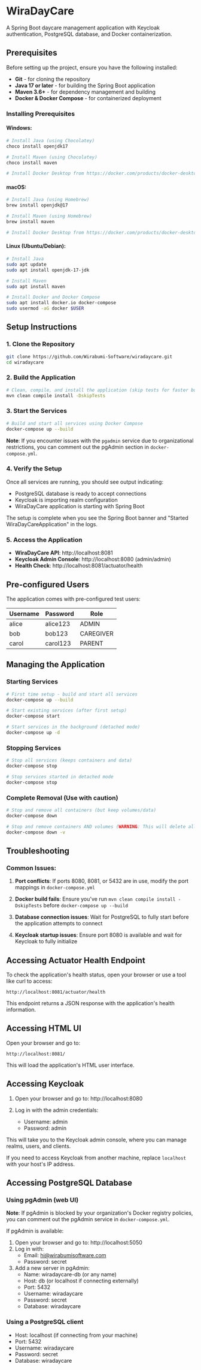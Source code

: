 # WiraDayCare

A Spring Boot daycare management application with Keycloak authentication, PostgreSQL database, and Docker containerization.

## Prerequisites

Before setting up the project, ensure you have the following installed:

- **Git** - for cloning the repository
- **Java 17 or later** - for building the Spring Boot application
- **Maven 3.6+** - for dependency management and building
- **Docker & Docker Compose** - for containerized deployment

### Installing Prerequisites

#### Windows:
```powershell
# Install Java (using Chocolatey)
choco install openjdk17

# Install Maven (using Chocolatey)
choco install maven

# Install Docker Desktop from https://docker.com/products/docker-desktop
```

#### macOS:
```bash
# Install Java (using Homebrew)
brew install openjdk@17

# Install Maven (using Homebrew)
brew install maven

# Install Docker Desktop from https://docker.com/products/docker-desktop
```

#### Linux (Ubuntu/Debian):
```bash
# Install Java
sudo apt update
sudo apt install openjdk-17-jdk

# Install Maven
sudo apt install maven

# Install Docker and Docker Compose
sudo apt install docker.io docker-compose
sudo usermod -aG docker $USER
```

## Setup Instructions

### 1. Clone the Repository

```bash
git clone https://github.com/Wirabumi-Software/wiradaycare.git
cd wiradaycare
```

### 2. Build the Application

```bash
# Clean, compile, and install the application (skip tests for faster build)
mvn clean compile install -DskipTests
```

### 3. Start the Services

```bash
# Build and start all services using Docker Compose
docker-compose up --build
```

**Note**: If you encounter issues with the `pgadmin` service due to organizational restrictions, you can comment out the pgAdmin section in `docker-compose.yml`.

### 4. Verify the Setup

Once all services are running, you should see output indicating:
- PostgreSQL database is ready to accept connections
- Keycloak is importing realm configuration
- WiraDayCare application is starting with Spring Boot

The setup is complete when you see the Spring Boot banner and "Started WiraDayCareApplication" in the logs.

### 5. Access the Application

- **WiraDayCare API**: http://localhost:8081
- **Keycloak Admin Console**: http://localhost:8080 (admin/admin)
- **Health Check**: http://localhost:8081/actuator/health

## Pre-configured Users

The application comes with pre-configured test users:

| Username | Password | Role      |
|----------|----------|-----------|
| alice    | alice123 | ADMIN     |
| bob      | bob123   | CAREGIVER |
| carol    | carol123 | PARENT    |

## Managing the Application

### Starting Services
```bash
# First time setup - build and start all services
docker-compose up --build

# Start existing services (after first setup)
docker-compose start

# Start services in the background (detached mode)
docker-compose up -d
```

### Stopping Services
```bash
# Stop all services (keeps containers and data)
docker-compose stop

# Stop services started in detached mode
docker-compose stop
```

### Complete Removal (Use with caution)
```bash
# Stop and remove all containers (but keep volumes/data)
docker-compose down

# Stop and remove containers AND volumes (WARNING: This will delete all data)
docker-compose down -v
```

## Troubleshooting

### Common Issues:

1. **Port conflicts**: If ports 8080, 8081, or 5432 are in use, modify the port mappings in `docker-compose.yml`

2. **Docker build fails**: Ensure you've run `mvn clean compile install -DskipTests` before `docker-compose up --build`

3. **Database connection issues**: Wait for PostgreSQL to fully start before the application attempts to connect

4. **Keycloak startup issues**: Ensure port 8080 is available and wait for Keycloak to fully initialize

## Accessing Actuator Health Endpoint

To check the application's health status, open your browser or use a tool like curl to access:

```
http://localhost:8081/actuator/health
```

This endpoint returns a JSON response with the application's health information.

## Accessing HTML UI

Open your browser and go to:

```
http://localhost:8081/
```

This will load the application's HTML user interface.

## Accessing Keycloak

1. Open your browser and go to:
   http://localhost:8080

2. Log in with the admin credentials:
   - Username: admin
   - Password: admin

This will take you to the Keycloak admin console, where you can manage realms, users, and clients.

If you need to access Keycloak from another machine, replace `localhost` with your host's IP address.

## Accessing PostgreSQL Database

### Using pgAdmin (web UI)

**Note**: If pgAdmin is blocked by your organization's Docker registry policies, you can comment out the pgAdmin service in `docker-compose.yml`.

If pgAdmin is available:
1. Open your browser and go to:
   http://localhost:5050
2. Log in with:
   - Email: hi@wirabumisoftware.com
   - Password: secret
3. Add a new server in pgAdmin:
   - Name: wiradaycare-db (or any name)
   - Host: db (or localhost if connecting externally)
   - Port: 5432
   - Username: wiradaycare
   - Password: secret
   - Database: wiradaycare

### Using a PostgreSQL client
- Host: localhost (if connecting from your machine)
- Port: 5432
- Username: wiradaycare
- Password: secret
- Database: wiradaycare
